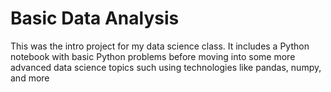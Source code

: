 # Basic Data Analysis
This was the intro project for my data science class. It includes a Python notebook with basic Python problems before moving into some more advanced data science topics such using technologies like pandas, numpy, and more
